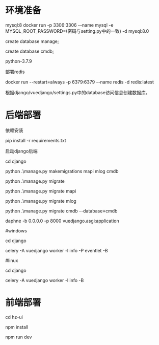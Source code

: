 # 环境准备

mysql:8
docker run -p 3306:3306 --name mysql -e MYSQL_ROOT_PASSWORD=(密码与setting.py中的一致) -d mysql:8.0

create database manage;

create database cmdb;

python-3.7.9

部署redis

docker run --restart=always -p 6379:6379 --name redis -d redis:latest

根据django/vuedjango/settings.py中的database访问信息创建数据库。

# 后端部署

依赖安装

pip install -r requirements.txt

启动django后端

cd django

python .\manage.py makemigrations mapi mlog cmdb

python .\manage.py migrate 

python .\manage.py migrate mapi

python .\manage.py migrate mlog

python .\manage.py migrate cmdb --database=cmdb


daphne -b 0.0.0.0 -p 8000 vuedjango.asgi:application

#windows

cd django

celery -A vuedjango worker -l info -P eventlet -B

#linux

cd django

celery -A vuedjango worker -l info -B

# 前端部署

cd hz-ui

npm install

npm run dev
